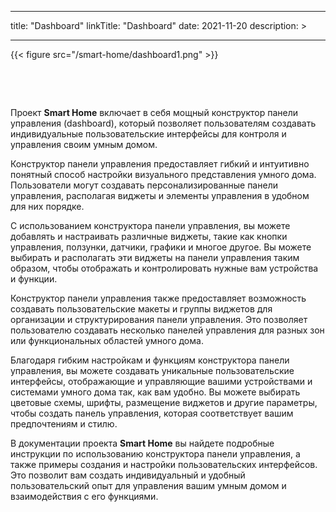 
---
title: "Dashboard"
linkTitle: "Dashboard"
date: 2021-11-20
description: >
  
---

{{< figure src="/smart-home/dashboard1.png" >}}

&nbsp;

&nbsp;

Проект **Smart Home** включает в себя мощный конструктор панели управления (dashboard), который позволяет пользователям
создавать индивидуальные пользовательские интерфейсы для контроля и управления своим умным домом.

Конструктор панели управления предоставляет гибкий и интуитивно понятный способ настройки визуального представления 
умного дома. Пользователи могут создавать персонализированные панели управления, располагая виджеты и элементы управления 
в удобном для них порядке.

С использованием конструктора панели управления, вы можете добавлять и настраивать различные виджеты, такие как кнопки 
управления, ползунки, датчики, графики и многое другое. Вы можете выбирать и располагать эти виджеты на панели управления
таким образом, чтобы отображать и контролировать нужные вам устройства и функции.

Конструктор панели управления также предоставляет возможность создавать пользовательские макеты и группы виджетов для 
организации и структурирования панели управления. Это позволяет пользователю создавать несколько панелей управления для 
разных зон или функциональных областей умного дома.

Благодаря гибким настройкам и функциям конструктора панели управления, вы можете создавать уникальные пользовательские 
интерфейсы, отображающие и управляющие вашими устройствами и системами умного дома так, как вам удобно. Вы можете выбирать 
цветовые схемы, шрифты, размещение виджетов и другие параметры, чтобы создать панель управления, которая соответствует вашим предпочтениям и стилю.

В документации проекта **Smart Home** вы найдете подробные инструкции по использованию конструктора панели управления, а
также примеры создания и настройки пользовательских интерфейсов. Это позволит вам создать индивидуальный и удобный 
пользовательский опыт для управления вашим умным домом и взаимодействия с его функциями.

